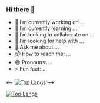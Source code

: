 ### Hi there 👋

<!--
**Pedrofiigueiredo/Pedrofiigueiredo** is a ✨ _special_ ✨ repository because its `README.md` (this file) appears on your GitHub profile.

Here are some ideas to get you started:
-->
- 🔭 I’m currently working on ...
- 🌱 I’m currently learning ...
- 👯 I’m looking to collaborate on ...
- 🤔 I’m looking for help with ...
- 💬 Ask me about ...
- 📫 How to reach me: ...
- 😄 Pronouns: ...
- ⚡ Fun fact: ...


<-- 
[![Top Langs](https://github-readme-stats.vercel.app/api/top-langs/?username=pedrofiigueiredo&layout=compact)](https://github.com/Pedrofiigueiredo/Pedrofiigueiredo)
-->

[![Top Langs](https://github-readme-stats.vercel.app/api/top-langs/?username=Pedrofiigueiredo&langs_count=8)](https://github.com/Pedrofiigueiredo)
